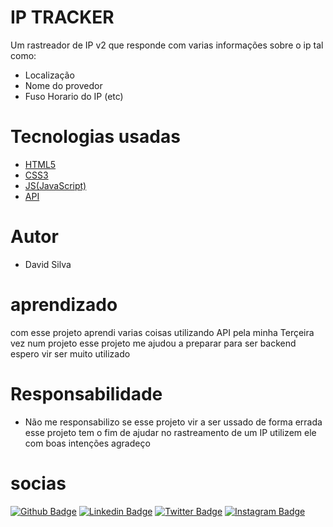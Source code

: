 # IP TRACKER #
 Um rastreador de IP v2 que responde com varias informações sobre o ip
tal como:
- Localização
- Nome do provedor
- Fuso Horario do IP (etc)

# Tecnologias usadas #
- <a href='https://en.wikipedia.org/wiki/HTML5'>HTML5</a>
- <a href='https://en.wikipedia.org/wiki/CSS#CSS_3'>CSS3</a>
- <a href='https://en.wikipedia.org/wiki/JavaScript'>JS(JavaScript)</a>
- <a href='https://geo.ipify.org/'>API</a>

# Autor #

- David Silva

 # aprendizado #
 com esse projeto aprendi varias coisas utilizando API pela minha Terçeira vez num projeto esse projeto me ajudou a preparar para ser backend espero vir ser muito utilizado

 # Responsabilidade #
 - Não me responsabilizo se esse projeto vir a ser ussado de forma errada esse projeto tem o fim de ajudar no rastreamento de um IP utilizem ele com boas intenções agradeço

 # socias #
 [![Github Badge](https://img.shields.io/badge/-Github-000?style=flat-square&logo=Github&logoColor=white&link=https://github.com/DsK-David)](https://github.com/DsK-David)
[![Linkedin Badge](https://img.shields.io/badge/-LinkedIn-blue?style=flat-square&logo=Linkedin&logoColor=white&link=https://www.linkedin.com/in/dsk-david-048b1021a)](https://www.linkedin.com/in/dsk-david-048b1021a/)
[![Twitter Badge](https://img.shields.io/badge/-Twitter-1ca0f1?style=flat-square&labelColor=1ca0f1&logo=twitter&logoColor=white&link=https://twitter.com/DsKDavid13?s=09)](https://twitter.com/DsKDavid13?s=09)
[![Instagram Badge](https://img.shields.io/badge/-Instagram-3F2969?style=flat-square&labelColor=3F2969&logo=instagram&logoColor=white&link=https://www.instagram.com/n0_0ne__dsk/)](https://www.instagram.com/n0_0ne__dsk/)

